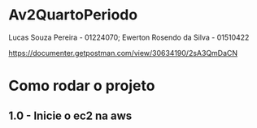 # Av2QuartoPeriodo
 
Lucas Souza Pereira - 01224070; 
Ewerton Rosendo da Silva - 01510422

https://documenter.getpostman.com/view/30634190/2sA3QmDaCN


# Como rodar o projeto

## 1.0 - Inicie o ec2 na aws